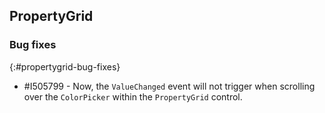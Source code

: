 ## PropertyGrid   

### Bug fixes
{:#propertygrid-bug-fixes}

* \#I505799 - Now, the `ValueChanged` event will not trigger when scrolling over the `ColorPicker` within the `PropertyGrid` control.